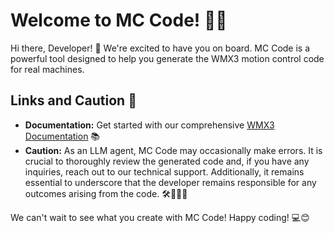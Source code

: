 # Welcome to MC Code! 🚀🤖

Hi there, Developer! 👋 We're excited to have you on board. MC Code is a powerful tool designed to help you generate the WMX3 motion control code for real machines.

## Links and Caution 🔗

- **Documentation:** Get started with our comprehensive [WMX3 Documentation](https://github.com/leeywin/MCCode/raw/main/data/WMX3UserManual.chm) 📚
- **Caution:** As an LLM agent, MC Code may occasionally make errors. It is crucial to thoroughly review the generated code and, if you have any inquiries, reach out to our technical support. Additionally, it remains essential to underscore that the developer remains responsible for any outcomes arising from the code. 🛠️👩‍💻💬

We can't wait to see what you create with MC Code! Happy coding! 💻😊


